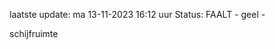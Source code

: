 laatste update: 
ma 13-11-2023 16:12   uur 
Status: FAALT - geel - 
<div class="service Y">schijfruimte</div>